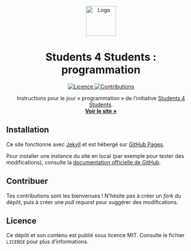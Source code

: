 <p align="center">
  <a href="https://github.com/students-4-students/prog">
    <img src="https://user-images.githubusercontent.com/7029582/131712137-d42857bc-7291-4265-aa30-a315fbcacab3.png" alt="Logo" width="80" height="80">
  </a>

  <h1 align="center">Students 4 Students : programmation</h1>

  <p align="center">
    <a href="https://github.com/students-4-students/prog/blob/main/LICENSE">
        <img src="https://img.shields.io/github/license/students-4-students/prog.svg?style=flat" alt="Licence">
    </a>
    <a href="https://github.com/students-4-students/prog/graphs/contributors">
        <img src="https://img.shields.io/github/contributors/students-4-students/prog.svg?style=flat" alt="Contributions">
    </a>
  </p>

  <p align="center">
    Instructions pour le jour « programmation » de l’initiative <a href="https://students-4-students.github.io">Students 4 Students</a>.
    <br />
    <a href="https://students-4-students.github.io/prog/"><strong>Voir le site »</strong></a>
  </p>
</p>

## Installation
Ce site fonctionne avec [Jekyll](https://jekyllrb.com) et est hébergé sur [GitHub Pages](https://pages.github.com).

Pour installer une instance du site en local (par exemple pour tester des modifications), consulte la
[documentation officielle de GitHub](https://docs.github.com/en/pages/setting-up-a-github-pages-site-with-jekyll/testing-your-github-pages-site-locally-with-jekyll).

## Contribuer
Tes contributions sont les bienvenues ! N’hésite pas à créer un *fork* du dépôt, puis à créer une *pull request* pour suggérer des modifications.

## Licence
Ce dépôt et son contenu est publié sous licence MIT. Consulte le fichier `LICENSE` pour plus d’informations.
